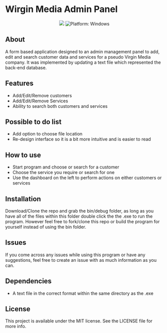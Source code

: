 # Wirgin Media Admin Panel

<p align="center">
<img src="https://img.shields.io/badge/C%23--brightgreen.svg" style="max-height: 300px;"></a>
<img src="https://img.shields.io/badge/Platform-.NET Forms-lightgrey.svg" style="max-height: 300px;" alt="Platform: Windows">
</p>

## About

A form based application designed to an admin management panel to add, edit and search customer data and services 
for a pseudo Virgin Media company. It was implemented by updating a text file which represented the back-end database.

## Features

* Add/Edit/Remove customers
* Add/Edit/Remove Services
* Ability to search both customers and services

## Possible to do list 

* Add option to choose file location
* Re-design interface so it is a bit more intuitive and is easier to read 

## How to use

* Start program and choose or search for a customer
* Choose the service you require or search for one
* Use the dashboard on the left to perform actions on either customers or services

## Installation

Download/Clone the repo and grab the bin/debug folder, as long as you have all of the files within this folder 
double click the the .exe to run the program. However feel free to fork/clone this repo or build the program for 
yourself instead of using the bin folder.

## Issues

If you come across any issues while using this program or have any suggestions, feel free to create an 
issue with as much information as you can.

## Dependencies

* A text file in the correct format within the same directory as the .exe

## License

This project is available under the MIT license. See the LICENSE file for more info.
